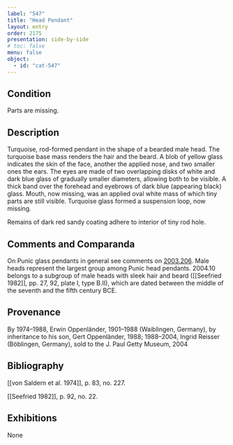 ```yaml
---
label: "547"
title: "Head Pendant"
layout: entry
order: 2175
presentation: side-by-side
# toc: false
menu: false
object:
  - id: "cat-547"
---
```


## Condition

Parts are missing.

## Description

Turquoise, rod-formed pendant in the shape of a bearded male head. The turquoise base mass renders the hair and the beard. A blob of yellow glass indicates the skin of the face, another the applied nose, and two smaller ones the ears. The eyes are made of two overlapping disks of white and dark blue glass of gradually smaller diameters, allowing both to be visible. A thick band over the forehead and eyebrows of dark blue (appearing black) glass. Mouth, now missing, was an applied oval white mass of which tiny parts are still visible. Turquoise glass formed a suspension loop, now missing.

Remains of dark red sandy coating adhere to interior of tiny rod hole.

## Comments and Comparanda

On Punic glass pendants in general see comments on [2003.206](#cat). Male heads represent the largest group among Punic head pendants. 2004.10 belongs to a subgroup of male heads with sleek hair and beard ([[Seefried 1982]], pp. 27, 92, plate I, type B.II), which are dated between the middle of the seventh and the fifth century BCE.

## Provenance

By 1974–1988, Erwin Oppenländer, 1901–1988 (Waiblingen, Germany), by inheritance to his son, Gert Oppenländer, 1988; 1988–2004, Ingrid Reisser (Böblingen, Germany), sold to the J. Paul Getty Museum, 2004

## Bibliography

[[von Saldern et al. 1974]], p. 83, no. 227.

[[Seefried 1982]], p. 92, no. 22.

## Exhibitions

None
